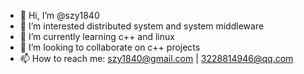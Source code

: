 - 👋 Hi, I’m @szy1840
- 👀 I’m interested distributed system and system middleware
- 🌱 I’m currently learning c++ and linux
- 💞️ I’m looking to collaborate on c++ projects
- 📫 How to reach me: szy1840@gmail.com | 3228814946@qq.com

<!---
szy1840/szy1840 is a ✨ special ✨ repository because its `README.md` (this file) appears on your GitHub profile.
You can click the Preview link to take a look at your changes.
--->

